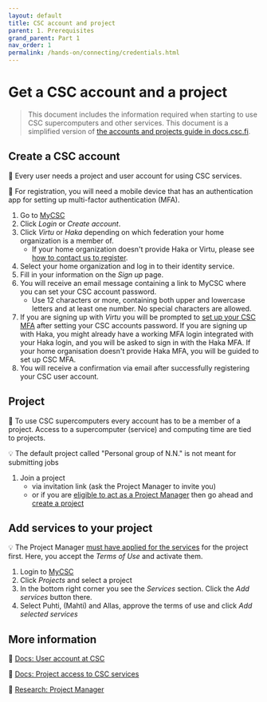 ```yaml
---
layout: default
title: CSC account and project
parent: 1. Prerequisites
grand_parent: Part 1
nav_order: 1
permalink: /hands-on/connecting/credentials.html
---
```


# Get a CSC account and a project

> This document includes the information required when starting to use CSC supercomputers and other services.
> This document is a simplified version of [the accounts and projects guide in docs.csc.fi](https://docs.csc.fi/accounts/).

## Create a CSC account

💬 Every user needs a project and user account for using CSC services.

💬 For registration, you will need a mobile device that has an authentication app for setting up multi-factor authentication (MFA).

1. Go to [MyCSC](https://my.csc.fi)
2. Click *Login* or *Create account*.
3. Click *Virtu* or *Haka* depending on which federation your home organization is a member of.
    - If your home organization doesn't provide Haka or Virtu, please see [how to contact us to register](https://docs.csc.fi/accounts/how-to-create-new-user-account/#getting-an-account-without-haka-or-virtu).
4. Select your home organization and log in to their identity service.
5. Fill in your information on the *Sign up* page.
6. You will receive an email message containing a link to MyCSC where you can set your CSC account password.
    - Use 12 characters or more, containing both upper and lowercase letters and at least one number. No special characters are allowed.
7. If you are signing up with *Virtu* you will be prompted to [set up your CSC MFA](https://docs.csc.fi/accounts/mfa/#how-to-activate-csc-mfa) after setting your CSC accounts password. If you are signing up with Haka, you might already have a working MFA login integrated with your Haka login, and you will be asked to sign in with the Haka MFA. If your home organisation doesn't provide Haka MFA, you will be guided to set up CSC MFA.
8. You will receive a confirmation via email after successfully registering your CSC user account.

## Project

💬 To use CSC supercomputers every account has to be a member of a project. Access to a supercomputer (service) and computing time are tied to projects.

💡 The default project called "Personal group of N.N." is not meant for submitting jobs

1. Join a project
    - via invitation link (ask the Project Manager to invite you)
    - or if you are [eligible to act as a Project Manager](https://research.csc.fi/prerequisites-for-a-project-manager) then go ahead and [create a project](https://docs.csc.fi/accounts/how-to-create-new-project/)

## Add services to your project

💡 The Project Manager [must have applied for the services](https://docs.csc.fi/accounts/how-to-add-service-access-for-project/#project-manager) for the project first. Here, you accept the _Terms of Use_ and activate them.

1. Login to [MyCSC](https://my.csc.fi)
2. Click _Projects_ and select a project
3. In the bottom right corner you see the _Services_ section. Click the _Add services_ button there.
4. Select Puhti, (Mahti) and Allas, approve the terms of use and click _Add selected services_

## More information

💭 [Docs: User account at CSC](https://docs.csc.fi/accounts/how-to-create-new-user-account/)

💭 [Docs: Project access to CSC services](https://docs.csc.fi/accounts/how-to-add-service-access-for-project/)

💭 [Research: Project Manager](https://research.csc.fi/prerequisites-for-a-project-manager)
